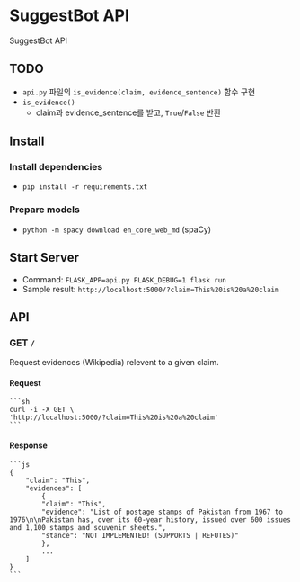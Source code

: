 # SuggestBot API
SuggestBot API

## TODO

* `api.py` 파일의 `is_evidence(claim, evidence_sentence)` 함수 구현
* `is_evidence()`
  * claim과 evidence_sentence를 받고, `True`/`False` 반환

## Install

### Install dependencies

* `pip install -r requirements.txt`

### Prepare models

* `python -m spacy download en_core_web_md` (spaCy)

## Start Server

* Command: `FLASK_APP=api.py FLASK_DEBUG=1 flask run`
* Sample result: `http://localhost:5000/?claim=This%20is%20a%20claim`

## API

### GET `/`
Request evidences (Wikipedia) relevent to a given claim.

#### Request

    ```sh
    curl -i -X GET \
    'http://localhost:5000/?claim=This%20is%20a%20claim'
    ```

#### Response

    ```js
    {
        "claim": "This", 
        "evidences": [
            {
            "claim": "This", 
            "evidence": "List of postage stamps of Pakistan from 1967 to 1976\n\nPakistan has, over its 60-year history, issued over 600 issues and 1,100 stamps and souvenir sheets.", 
            "stance": "NOT IMPLEMENTED! (SUPPORTS | REFUTES)"
            },
            ...
        ]
    }
    ```
